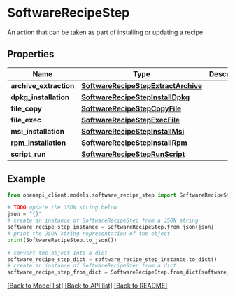 # SoftwareRecipeStep

An action that can be taken as part of installing or updating a recipe.

## Properties

Name | Type | Description | Notes
------------ | ------------- | ------------- | -------------
**archive_extraction** | [**SoftwareRecipeStepExtractArchive**](SoftwareRecipeStepExtractArchive.md) |  | [optional] 
**dpkg_installation** | [**SoftwareRecipeStepInstallDpkg**](SoftwareRecipeStepInstallDpkg.md) |  | [optional] 
**file_copy** | [**SoftwareRecipeStepCopyFile**](SoftwareRecipeStepCopyFile.md) |  | [optional] 
**file_exec** | [**SoftwareRecipeStepExecFile**](SoftwareRecipeStepExecFile.md) |  | [optional] 
**msi_installation** | [**SoftwareRecipeStepInstallMsi**](SoftwareRecipeStepInstallMsi.md) |  | [optional] 
**rpm_installation** | [**SoftwareRecipeStepInstallRpm**](SoftwareRecipeStepInstallRpm.md) |  | [optional] 
**script_run** | [**SoftwareRecipeStepRunScript**](SoftwareRecipeStepRunScript.md) |  | [optional] 

## Example

```python
from openapi_client.models.software_recipe_step import SoftwareRecipeStep

# TODO update the JSON string below
json = "{}"
# create an instance of SoftwareRecipeStep from a JSON string
software_recipe_step_instance = SoftwareRecipeStep.from_json(json)
# print the JSON string representation of the object
print(SoftwareRecipeStep.to_json())

# convert the object into a dict
software_recipe_step_dict = software_recipe_step_instance.to_dict()
# create an instance of SoftwareRecipeStep from a dict
software_recipe_step_from_dict = SoftwareRecipeStep.from_dict(software_recipe_step_dict)
```
[[Back to Model list]](../README.md#documentation-for-models) [[Back to API list]](../README.md#documentation-for-api-endpoints) [[Back to README]](../README.md)


